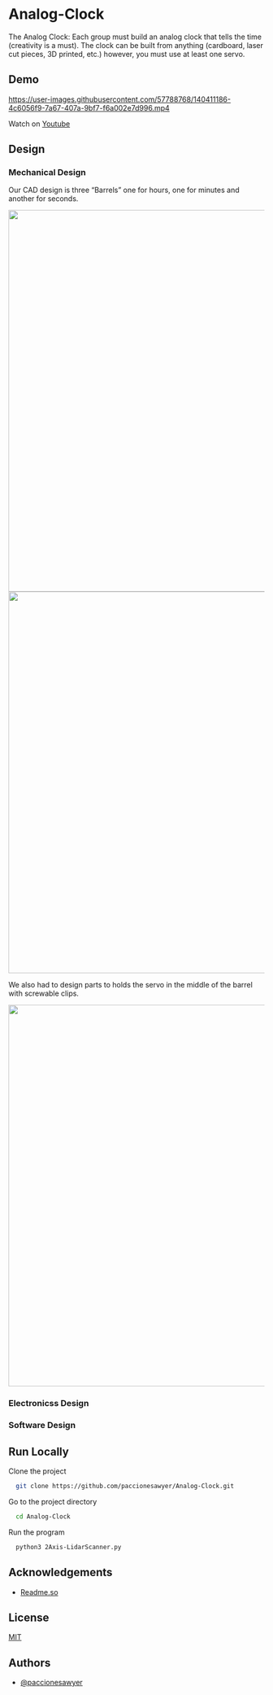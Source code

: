 
# Analog-Clock

The Analog Clock: Each group must build an analog clock that tells the time (creativity is a must). The clock can be built from anything (cardboard, laser cut pieces, 3D printed, etc.) however, you must use at least one servo.

## Demo

https://user-images.githubusercontent.com/57788768/140411186-4c6056f9-7a67-407a-9bf7-f6a002e7d996.mp4

Watch on [Youtube](https://www.youtube.com/watch?v=XxoPbqSJhxU&list=PL8x_oaw7WPIKmYdH6yHr6_GRv5VZokT7q&index=9)

## Design

### Mechanical Design

Our CAD design is three “Barrels” one for hours, one for minutes and another for seconds. 

<img src="../../blob/main/media/cadModelISO.png" width="750">

<img src="../../blob/main/media/fabricatedModel.png" width="750">

We also had to design parts to holds the servo in the middle of the barrel with screwable clips.

<img src="servomotorStand.png" width="750">

### Electronicss Design 

### Software Design 

## Run Locally

Clone the project

```bash
  git clone https://github.com/paccionesawyer/Analog-Clock.git
```

Go to the project directory

```bash
  cd Analog-Clock
```

Run the program

```bash
  python3 2Axis-LidarScanner.py
```


## Acknowledgements

 - [Readme.so](https://readme.so/editor)

## License

[MIT](https://choosealicense.com/licenses/mit/)


## Authors

- [@paccionesawyer](https://github.com/paccionesawyer)


